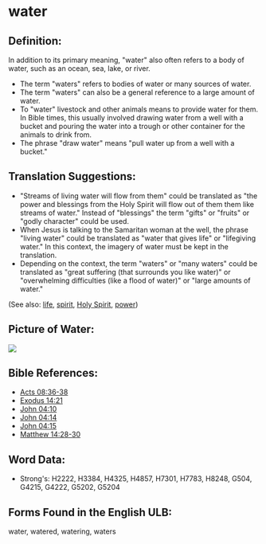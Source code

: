 # water

## Definition:

In addition to its primary meaning, "water" also often refers to a body of water, such as an ocean, sea, lake, or river.

* The term "waters" refers to bodies of water or many sources of water.
* The term "waters" can also be a general reference to a large amount of water.
* To "water" livestock and other animals means to provide water for them. In Bible times, this usually involved drawing water from a well with a bucket and pouring the water into a trough or other container for the animals to drink from.
* The phrase "draw water" means "pull water up from a well with a bucket."

## Translation Suggestions:

* "Streams of living water will flow from them" could be translated as "the power and blessings from the Holy Spirit will flow out of them them like streams of water." Instead of "blessings" the term "gifts" or "fruits" or "godly character" could be used.
* When Jesus is talking to the Samaritan woman at the well, the phrase "living water" could be translated as "water that gives life" or "lifegiving water." In this context, the imagery of water must be kept in the translation.
* Depending on the context, the term "waters" or "many waters" could be translated as "great suffering (that surrounds you like water)" or "overwhelming difficulties (like a flood of water)" or "large amounts of water."

(See also: [life](../kt/life.md), [spirit](../kt/spirit.md), [Holy Spirit](../kt/holyspirit.md), [power](../kt/power.md))

## Picture of Water:

<a href="https://content.bibletranslationtools.org/WycliffeAssociates/en_tw/raw/branch/master/PNGs/w/Water.png"><img src="https://content.bibletranslationtools.org/WycliffeAssociates/en_tw/raw/branch/master/PNGs/w/Water.png" ></a>

## Bible References:

* [Acts 08:36-38](rc://en/tn/help/act/08/36)
* [Exodus 14:21](rc://en/tn/help/exo/14/21)
* [John 04:10](rc://en/tn/help/jhn/04/10)
* [John 04:14](rc://en/tn/help/jhn/04/14)
* [John 04:15](rc://en/tn/help/jhn/04/15)
* [Matthew 14:28-30](rc://en/tn/help/mat/14/28)

## Word Data:

* Strong's: H2222, H3384, H4325, H4857, H7301, H7783, H8248, G504, G4215, G4222, G5202, G5204

## Forms Found in the English ULB:

water, watered, watering, waters
